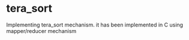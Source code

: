 # tera_sort
Implementing tera_sort mechanism.
it has been implemented in C using mapper/reducer mechanism
